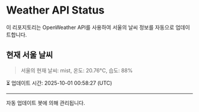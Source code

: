 
# Weather API Status

이 리포지토리는 OpenWeather API를 사용하여 서울의 날씨 정보를 자동으로 업데이트합니다.

## 현재 서울 날씨
> 서울의 현재 날씨: mist, 온도: 20.76°C, 습도: 88%

⏳ 업데이트 시간: 2025-10-01 00:58:27 (UTC)

---
자동 업데이트 봇에 의해 관리됩니다.
